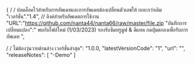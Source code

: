 {
/ / ปลดล็อคไว้สำหรับการอัพเดทและการอัพเดทต้องเปลี่ยนตัวเลขให้
เยอะกว่าเดิม
"เวอร์ชั่น"."1.4",
// ลิงค์สำหรับอัพเดตการใช้งาน
"URL":"https://github.com/nanta44/nanta66/raw/master/file.zip
"บันทึกการเปลี่ยนแปลง":"
พบกับไฟล์ใหม่ (1/03/2023)
รองรับซิมทรูมูฟ & ดีแทค
กดปุ่มตกลงเพื่อรับการอัพเดท
",












 / / ไม่ต้องวุ่นวายด้านล่าง
  เวอร์ชั่นล่าสุด": "1.0.0,
  "latestVersionCode": "1",
  "url": "",
  "releaseNotes": [
  "-Demo"
    ]
